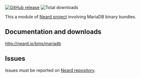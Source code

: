 [![GitHub release](https://img.shields.io/github/release/crazy-max/neard-bin-mariadb.svg?style=flat-square)](https://github.com/crazy-max/neard-bin-mariadb/releases/latest)
![Total downloads](https://img.shields.io/github/downloads/crazy-max/neard-bin-mariadb/total.svg?style=flat-square)

This a module of [Neard project](https://github.com/crazy-max/neard) involving MariaDB binary bundles.

## Documentation and downloads

http://neard.io/bins/mariadb

## Issues

Issues must be reported on [Neard repository](https://github.com/crazy-max/neard/issues).
